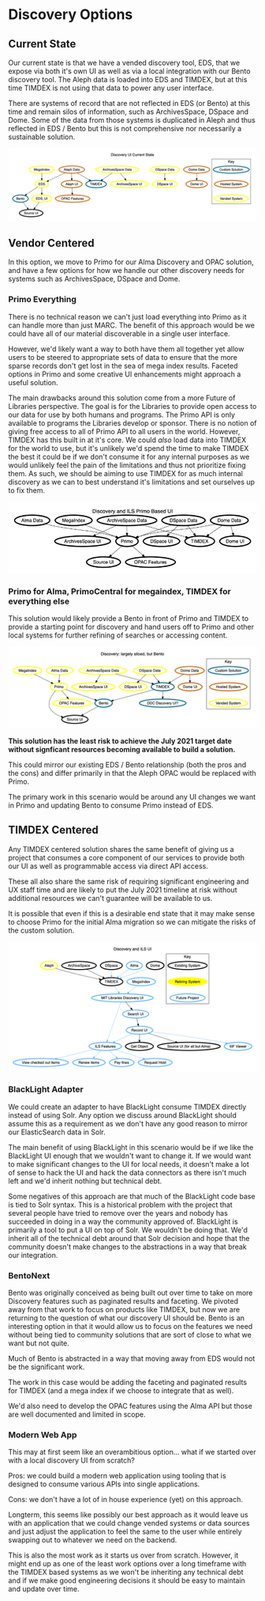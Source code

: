 # Discovery Options

## Current State

Our current state is that we have a vended discovery tool, EDS, that we expose via both it's own UI as well as via a local integration with our Bento discovery tool. The Aleph data is loaded into EDS and TIMDEX, but at this time TIMDEX is not using that data to power any user interface.

There are systems of record that are not reflected in EDS (or Bento) at this time and remain silos of information, such as ArchivesSpace, DSpace and Dome. Some of the data from those systems is duplicated in Aleph and thus reflected in EDS / Bento but this is not comprehensive nor necessarily a sustainable solution.

![alt text](pngs/current_state.png "Current State of Discovery at MIT Libraries")

## Vendor Centered

In this option, we move to Primo for our Alma Discovery and OPAC solution, and have a few options for how we handle our other discovery needs for systems such as ArchivesSpace, DSpace and Dome.

### Primo Everything

There is no technical reason we can't just load everything into Primo as it can handle more than just MARC. The benefit of this approach would be we could have all of our material discoverable in a single user interface.

However, we'd likely want a way to both have them all together yet allow users to be steered to appropriate sets of data to ensure that the more sparse records don't get lost in the sea of mega index results. Faceted options in Primo and some creative UI enhancements might approach a useful solution.

The main drawbacks around this solution come from a more Future of Libraries perspective. The goal is for the Libraries to provide open access to our data for use by both humans and programs. The Primo API is only available to programs the Libraries develop or sponsor. There is no notion of giving free access to all of Primo API to all users in the world. However, TIMDEX has this built in at it's core. We could _also_ load data into TIMDEX for the world to use, but it's unlikely we'd spend the time to make TIMDEX the best it could be if we don't consume it for any internal purposes as we would unlikely feel the pain of the limitations and thus not prioritize fixing them. As such, we should be aiming to use TIMDEX for as much internal discovery as we can to best understand it's limitations and set ourselves up to fix them.

![alt text](pngs/primo_all.png "Vendor Centric Discovery at MIT Libraries")

### Primo for Alma, PrimoCentral for megaindex, TIMDEX for everything else

This solution would likely provide a Bento in front of Primo and TIMDEX to provide a starting point for discovery and hand users off to Primo and other local systems for further refining of searches or accessing content.

![alt text](pngs/primo_hybrid.png "Hybrid Discovery at MIT Libraries")

**This solution has the least risk to achieve the July 2021 target date without signficant resources becoming available to build a solution.**

This could mirror our existing EDS / Bento relationship (both the pros and the cons) and differ primarily in that the Aleph OPAC would be replaced with Primo.

The primary work in this scenario would be around any UI changes we want in Primo and updating Bento to consume Primo instead of EDS.

## TIMDEX Centered

Any TIMDEX centered solution shares the same benefit of giving us a project that consumes a core component of our services to provide both our UI as well as programmable access via direct API access.

These all also share the same risk of requiring significant engineering and UX staff time and are likely to put the July 2021 timeline at risk without additional resources we can't guarantee will be available to us.

It is possible that even if this is a desirable end state that it may make sense to choose Primo for the initial Alma migration so we can mitigate the risks of the custom solution.

![alt text](pngs/timdex_centered.png "TIMDEX Discovery at MIT Libraries")


### BlackLight Adapter

We could create an adapter to have BlackLight consume TIMDEX directly instead of using Solr. Any option we discuss around BlackLight should assume this as a requirement as we don't have any good reason to mirror our ElasticSearch data in Solr.

The main benefit of using BlackLight in this scenario would be if we like the BlackLight UI enough that we wouldn't want to change it. If we would want to make significant changes to the UI for local needs, it doesn't make a lot of sense to hack the UI and hack the data connectors as there isn't much left and we'd inherit nothing but technical debt.

Some negatives of this approach are that much of the BlackLight code base is tied to Solr syntax. This is a historical problem with the project that several people have tried to remove over the years and nobody has succeeded in doing in a way the community approved of. BlackLight is primarily a tool to put a UI on top of Solr. We wouldn't be doing that. We'd inherit all of the technical debt around that Solr decision and hope that the community doesn't make changes to the abstractions in a way that break our integration.

### BentoNext

Bento was originally conceived as being built out over time to take on more Discovery features such as paginated results and faceting. We pivoted away from that work to focus on products like TIMDEX, but now we are returning to the question of what our discovery UI should be. Bento is an interesting option in that it would allow us to focus on the features we need without being tied to community solutions that are sort of close to what we want but not quite.

Much of Bento is abstracted in a way that moving away from EDS would not be the significant work.

The work in this case would be adding the faceting and paginated results for TIMDEX (and a mega index if we choose to integrate that as well).

We'd also need to develop the OPAC features using the Alma API but those are well documented and limited in scope.

### Modern Web App

This may at first seem like an overambitious option... what if we started over with a local discovery UI from scratch?

Pros: we could build a modern web application using tooling that is designed to consume various APIs into single applications.

Cons: we don't have a lot of in house experience (yet) on this approach.

Longterm, this seems like possibly our best approach as it would leave us with an application that we could change vended systems or data sources and just adjust the application to feel the same to the user while entirely swapping out to whatever we need on the backend.

This is also the most work as it starts us over from scratch. However, it might end up as one of the least work options over a long timeframe with the TIMDEX based systems as we won't be inheriting any technical debt and if we make good engineering decisions it should be easy to maintain and update over time.
